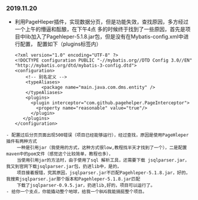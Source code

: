 ### 2019.11.20
- 利用PageHleper插件，实现数据分页，但是功能失效，查找原因，多方经过一个上午的懵逼和酝酿，在下午4点
  多的时候终于找到了一些原因，首先是项目中lib加入了Pagehleper-5.1.8.jar包，但是没有在Mybatis-config.xml中进行配置，
  配置如下（plugins标签内）
  ```
  <?xml version="1.0" encoding="UTF-8" ?>
  <!DOCTYPE configuration PUBLIC "-//mybatis.org//DTD Config 3.0//EN"
  "http://mybatis.org/dtd/mybatis-3-config.dtd">
  <configuration>
	  <!-- 别名定义 -->
	  <typeAliases>
		    <package name="main.java.com.dms.entity" />
	  </typeAliases>
	  <plugins>
        <plugin interceptor="com.github.pagehelper.PageInterceptor">
          <property name="reasonable" value="true"/> 
        </plugin>
     </plugins> 
  </configuration>
```
- 配置过后分页页面出现500错误（项目已经能够运行），经过查找，原因是使用PageHleper插件有两种方式
    一种是引用jar（我使用的方式，这种方式很low,教程找半天才找到了一个），二是配置maven中的pom文件（感觉这个比较简单，教程也多），
    当使用引用jar的方法时，由于使用了sql 解析工具，还需要下载 jsqlparser.jar，我又到官网下载jsqlparser.jar包，扔进lib中，是的，
    项目接着报错，究其原因，jsqlparser.jar不匹配Pagehleper-5.1.8.jar，好的，我搜索jsqlparser.jar那个版本和Pagehleper-5.1.8.jar匹配
    下载了jsqlparser-0.9.5.jar，扔进lib,好的，项目可以运行了。
- 给你一个支点，你能撬动整个地球，给我一个BUG我能搞挺整个项目。
